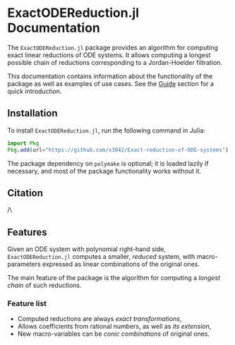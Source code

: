 # ExactODEReduction.jl Documentation

The `ExactODEReduction.jl` package provides an algorithm for computing exact linear reductions of ODE systems. It allows computing a longest possible chain of reductions corresponding to a Jordan-Hoelder filtration.

This documentation contains information about the functionality of the package as well as examples of use cases. See the [Guide](@ref) section for a quick introduction.

## Installation

To install `ExactODEReduction.jl`, run the following command in Julia:

```julia
import Pkg
Pkg.add(url="https://github.com/x3042/Exact-reduction-of-ODE-systems")
```

The package dependency on `polymake` is optional; it is loaded lazily if necessary, and most of the package functionality works without it.

## Citation

/\

## Features

Given an ODE system with polynomial right-hand side, `ExactODEReduction.jl` computes a smaller, *reduced* system, with macro-parameters expressed as linear combinations of the original ones. 

The main feature of the package is the algorithm for computing a *longest chain* of such reductions.

### Feature list

 - Computed reductions are always *exact transformations*,
 - Allows coefficients from rational numbers, as well as *its extension*,
 - New macro-variables can be *conic combinations* of original ones.

